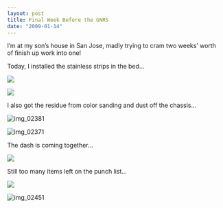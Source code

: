```yaml
---
layout: post
title: Final Week Before the GNRS
date: "2009-01-14"
---
```


I’m at my son’s house in San Jose, madly trying to cram two weeks’ worth of finish up work into one!

Today, I installed the stainless strips in the bed…

![](/images/Kart_Hauler_Blog/38-end_007.jpg)

![](/images/Kart_Hauler_Blog/38-end_008.jpg)

I also got the residue from color sanding and dust off the chassis…

![](/wp-content/uploads/2009/01/img_02381-600x450.jpg "img_02381")

![](/wp-content/uploads/2009/01/img_02371-600x450.jpg "img_02371")

The dash is coming together…

![](/images/Kart_Hauler_Blog/38-end_002.jpg)

Still too many items left on the punch list…

![](/images/Kart_Hauler_Blog/38-end_014.jpg)

![](/wp-content/uploads/2009/01/img_02451-600x450.jpg "img_02451")
